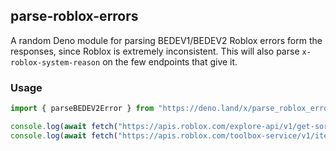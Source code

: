 ## parse-roblox-errors
A random Deno module for parsing BEDEV1/BEDEV2 Roblox errors form the responses, since Roblox is extremely inconsistent. This will also parse `x-roblox-system-reason` on the few endpoints that give it.

### Usage
```typescript
import { parseBEDEV2Error } from "https://deno.land/x/parse_roblox_errors@1.0.1/mod.ts";

console.log(await fetch("https://apis.roblox.com/explore-api/v1/get-sort-content").then(parseBEDEV2Error));
console.log(await fetch("https://apis.roblox.com/toolbox-service/v1/items/details").then(parseBEDEV2Error));
```